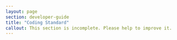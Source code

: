 ```yaml
---
layout: page
section: developer-guide
title: "Coding Standard"
callout: This section is incomplete. Please help to improve it.
---
```

